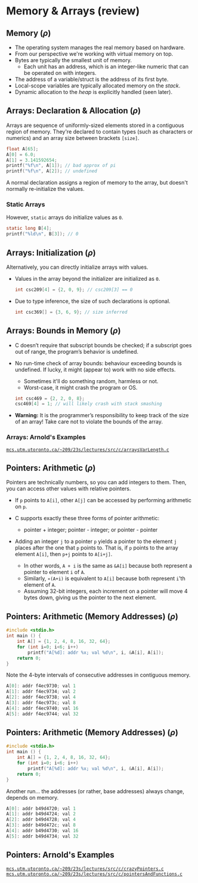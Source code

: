 # Memory & Arrays (review)

## Memory ($\rho$)

- The operating system manages the real memory based on hardware.
- From our perspective we're working with virtual memory on top.
- Bytes are typically the smallest unit of memory.
  - Each unit has an address, which is an integer-like numeric that can be operated on with integers.
- The address of a variable/struct is the address of its first byte.
- Local-scope variables are typically allocated memory on the _stack_.
- Dynamic allocation to the _heap_ is explicitly handled (seen later).

## Arrays: Declaration & Allocation ($\rho$)

Arrays are sequence of uniformly-sized elements stored in a contiguous region of memory. They're declared to contain types (such as characters or numerics) and an array size between brackets `[size]`.

```c
float A[65];
A[0] = 6.0;
A[1] = 3.141592654;
printf("%f\n", A[1]); // bad approx of pi
printf("%f\n", A[2]); // undefined
```

A normal declaration assigns a region of memory to the array, but doesn't normally re-initialize the values.

### Static Arrays

However, `static` arrays do initialize values as `0`.

```c
static long B[4];
printf("%ld\n", B[3]); // 0
```

## Arrays: Initialization ($\rho$)

Alternatively, you can directly initialize arrays with values.

- Values in the array beyond the initializer are initialized as `0`.

  ```c
  int csc209[4] = {2, 0, 9}; // csc209[3] == 0
  ```

- Due to type inference, the size of such declarations is optional.

  ```c
  int csc369[] = {3, 6, 9}; // size inferred
  ```

## Arrays: Bounds in Memory ($\rho$)

- C doesn’t require that subscript bounds be checked; if a subscript goes out of range, the program’s behavior is undefined.
- No run-time check of array bounds: behaviour exceeding bounds is undefined. If lucky, it might (appear to) work with no side effects.

  - Sometimes it'll do something random, harmless or not.
  - Worst-case, it might crash the program or OS.

  ```c
  int csc469 = {2, 2, 0, 8};
  csc469[4] = 1; // will likely crash with stack smashing
  ```

- **Warning:** It is the programmer’s responsibility to keep track of the size of an array! Take care not to violate the bounds of the array.

### Arrays: Arnold's Examples

[`mcs.utm.utoronto.ca/~209/23s/lectures/src/c/arraysVarLength.c`](https://mcs.utm.utoronto.ca/~209/23s/lectures/src/c/arraysVarLength.c)

## Pointers: Arithmetic ($\rho$)

Pointers are technically numbers, so you can add integers to them. Then, you can access other values with relative pointers.

- If `p` points to `A[i]`, other `A[j]` can be accessed by performing arithmetic on `p`.
- C supports exactly these three forms of pointer arithmetic:
  - pointer + integer; pointer - integer; or pointer - pointer
- Adding an integer `j` to a pointer `p` yields a pointer to the element `j` places after the one that `p` points to. That is, if `p` points to the array element `A[i]`, then `p+j` points to `A[i+j]`.

  - In other words, `A + i` is the same as `&A[i]` because both represent a pointer to element `i` of `A`.
  - Similarly, `∗(A+i)` is equivalent to `A[i]` because both represent `i`'th element of `A`.
  - Assuming 32-bit integers, each increment on a pointer will move 4 bytes down, giving us the pointer to the next element.

## Pointers: Arithmetic (Memory Addresses) ($\rho$)

```c
#include <stdio.h>
int main () {
    int A[] = {1, 2, 4, 8, 16, 32, 64};
    for (int i=0; i<6; i++)
        printf("A[%d]: addr %x; val %d\n", i, &A[i], A[i]);
    return 0;
}
```

Note the 4-byte intervals of consecutive addresses in contiguous memory.

```c
A[0]: addr f4ec9730; val 1
A[1]: addr f4ec9734; val 2
A[2]: addr f4ec9738; val 4
A[3]: addr f4ec973c; val 8
A[4]: addr f4ec9740; val 16
A[5]: addr f4ec9744; val 32
```

## Pointers: Arithmetic (Memory Addresses) ($\rho$)

```c
#include <stdio.h>
int main () {
    int A[] = {1, 2, 4, 8, 16, 32, 64};
    for (int i=0; i<6; i++)
        printf("A[%d]: addr %x; val %d\n", i, &A[i], A[i]);
    return 0;
}
```

Another run... the addresses (or rather, base addresses) always change, depends on memory.

```c
A[0]: addr b49d4720; val 1
A[1]: addr b49d4724; val 2
A[2]: addr b49d4728; val 4
A[3]: addr b49d472c; val 8
A[4]: addr b49d4730; val 16
A[5]: addr b49d4734; val 32
```

## Pointers: Arnold's Examples

[`mcs.utm.utoronto.ca/~209/23s/lectures/src/c/crazyPointers.c`](https://mcs.utm.utoronto.ca/~209/23s/lectures/src/c/crazyPointers.c)
[`mcs.utm.utoronto.ca/~209/23s/lectures/src/c/pointersAndFunctions.c`](https://mcs.utm.utoronto.ca/~209/23s/lectures/src/c/pointersAndFunctions.c)
